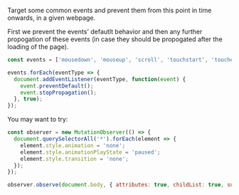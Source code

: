 Target some common events and prevent them from this point in time onwards, in a given webpage.

First we prevent the events' defautlt behavior and then any further propogation of these events (in case they should be propogated after the loading of the page).

```js
const events = ['mousedown', 'mouseup', 'scroll', 'touchstart', 'touchend', 'submit', 'focus', 'blur', 'input', 'change', 'keypress', 'keydown', 'keyup'];

events.forEach(eventType => {
  document.addEventListener(eventType, function(event) {
    event.preventDefault();
    event.stopPropagation();
  }, true);
});
```

You may want to try:

```js
const observer = new MutationObserver(() => {
  document.querySelectorAll('*').forEach(element => {
    element.style.animation = 'none';
    element.style.animationPlayState = 'paused';
    element.style.transition = 'none';
  });
});

observer.observe(document.body, { attributes: true, childList: true, subtree: true });
```
